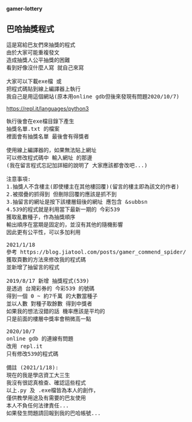 #### gamer-lottery
## 巴哈抽獎程式
<pre>
這是寫給巴友們來抽獎的程式
由於大家可能重複發文
造成抽獎人公平抽獎的困難
看到好像沒什麼人寫 就自己來寫

大家可以下載exe檔 或
把程式碼貼到線上編譯器上執行
我自己是用這個網站(原本用online gdb但後來發現有問題2020/10/7)
</pre>
https://repl.it/languages/python3
<pre>
執行後會在exe檔目錄下產生
抽獎名單.txt 的檔案
裡面會有抽獎名單 最後會有得獎者

使用線上編譯器的，如果無法貼上網址
可以修改程式碼中 輸入網址 的那邊
(我在留言程式忘記加詳細的說明了 大家應該都會改吧...)

注意事項:
1.抽獎人不含樓主(即使樓主在其他樓回覆)(留言的樓主即為該文的作者)
2.被摺疊的抓得到 但刪除回覆的應該是抓不到
3.抽留言的網址是按下該樓層鈕後的網址 應包含 &subbsn
4.539的程式就是利用當下最新一期的 今彩539
獲取亂數種子，作為抽獎順序
輸出順序在當期是固定的，並沒有其他的隨機影響
因此更有公平性，可以多加利用

2021/1/18
參考 https://blog.jiatool.com/posts/gamer_commend_spider/
獲取頁數的方法來修改我的程式碼
並新增了抽留言的程式

2019/8/17 新增 抽獎程式(539)
是透過 台灣彩券的 今彩539 的號碼
得到一個 0 ~ 約7千萬 的大數當種子
並以人數 對種子取餘數 得到中獎者
如果我的想法沒錯的話 機率應該是平均的
只是前面的樓層中獎率會稍微高一點

2020/10/7
online gdb 的連線有問題
改用 repl.it
只有修改539的程式碼

備註 (2021/1/18):
現在的我是學店資工大三生
我沒有很認真檢查、確認這些程式
以上.py 及 .exe檔皆為本人的創作，
僅供教學用途及有需要的巴友使用
本人不負任何法律責任...
如果發生問題請回報到我的巴哈帳號...
</pre>
